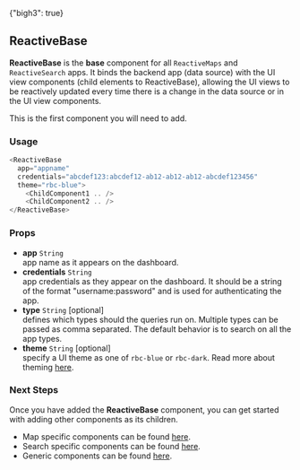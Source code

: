 {"bigh3": true}

## ReactiveBase

**ReactiveBase** is the **base** component for all `ReactiveMaps` and `ReactiveSearch` apps. It binds the backend app (data source) with the UI view components (child elements to ReactiveBase), allowing the UI views to be reactively updated every time there is a change in the data source or in the UI view components.

This is the first component you will need to add.

### Usage

```js
<ReactiveBase
  app="appname"
  credentials="abcdef123:abcdef12-ab12-ab12-ab12-abcdef123456"
  theme="rbc-blue">
    <ChildComponent1 .. />
    <ChildComponent2 .. />
</ReactiveBase>
```

### Props

- **app** `String`  
    app name as it appears on the dashboard.
- **credentials** `String`  
    app credentials as they appear on the dashboard. It should be a string of the format "username:password" and is used for authenticating the app.
- **type** `String` [optional]  
    defines which types should the queries run on. Multiple types can be passed as comma separated. The default behavior is to search on all the app types.
- **theme** `String` [optional]  
    specify a UI theme as one of `rbc-blue` or `rbc-dark`. Read more about theming [here](https://opensource.appbase.io/reactivemaps/manual/v1.0.0/advanced/Theming.html).

### Next Steps

Once you have added the **ReactiveBase** component, you can get started with adding other components as its children.

* Map specific components can be found [here](v1.0.0/map-components/ReactiveMap.html).
* Search specific components can be found [here](v1.0.0/search-components/CategorySearch.html).
* Generic components can be found [here](v1.0.0/components/SingleList.html).

